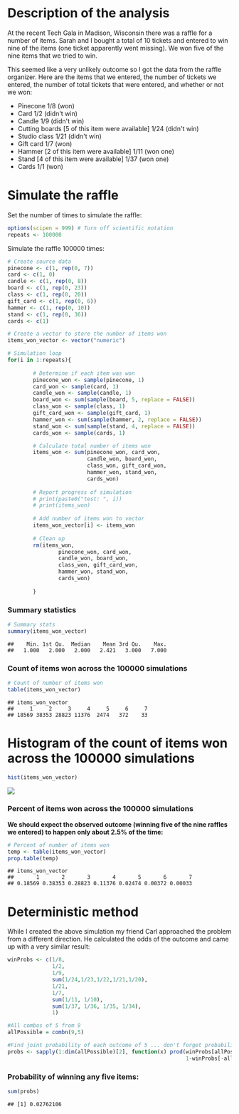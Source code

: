 Description of the analysis
===========================

At the recent Tech Gala in Madison, Wisconsin there was a raffle for a number of items. Sarah and I bought a total of 10 tickets and entered to win nine of the items (one ticket apparently went missing). We won five of the nine items that we tried to win.

This seemed like a very unlikely outcome so I got the data from the raffle organizer. Here are the items that we entered, the number of tickets we entered, the number of total tickets that were entered, and whether or not we won:

-   Pinecone 1/8 (won)
-   Card 1/2 (didn't win)
-   Candle 1/9 (didn't win)
-   Cutting boards \[5 of this item were available\] 1/24 (didn't win)
-   Studio class 1/21 (didn't win)
-   Gift card 1/7 (won)
-   Hammer \[2 of this item were available\] 1/11 (won one)
-   Stand \[4 of this item were available\] 1/37 (won one)
-   Cards 1/1 (won)

Simulate the raffle
===================

Set the number of times to simulate the raffle:

``` r
options(scipen = 999) # Turn off scientific notation
repeats <- 100000
```

Simulate the raffle 100000 times:

``` r
# Create source data
pinecone <- c(1, rep(0, 7))
card <- c(1, 0)
candle <- c(1, rep(0, 8))
board <- c(1, rep(0, 23))
class <- c(1, rep(0, 20))
gift_card <- c(1, rep(0, 6))
hammer <- c(1, rep(0, 10))
stand <- c(1, rep(0, 36))
cards <- c(1)

# Create a vector to store the number of items won
items_won_vector <- vector("numeric")

# Simulation loop
for(i in 1:repeats){
        
        # Determine if each item was won
        pinecone_won <- sample(pinecone, 1)
        card_won <- sample(card, 1)
        candle_won <- sample(candle, 1)
        board_won <- sum(sample(board, 5, replace = FALSE))
        class_won <- sample(class, 1)
        gift_card_won <- sample(gift_card, 1)
        hammer_won <- sum(sample(hammer, 2, replace = FALSE))
        stand_won <- sum(sample(stand, 4, replace = FALSE))
        cards_won <- sample(cards, 1)

        # Calculate total number of items won
        items_won <- sum(pinecone_won, card_won, 
                         candle_won, board_won, 
                         class_won, gift_card_won, 
                         hammer_won, stand_won, 
                         cards_won)
        
        # Report progress of simulation
        # print(paste0("test: ", i))
        # print(items_won)
        
        # Add number of items won to vector
        items_won_vector[i] <- items_won
        
        # Clean up
        rm(items_won,
                pinecone_won, card_won, 
                candle_won, board_won, 
                class_won, gift_card_won, 
                hammer_won, stand_won, 
                cards_won)
        
        }
```

### Summary statistics

``` r
# Summary stats
summary(items_won_vector)
```

    ##    Min. 1st Qu.  Median    Mean 3rd Qu.    Max. 
    ##   1.000   2.000   2.000   2.421   3.000   7.000

### Count of items won across the 100000 simulations

``` r
# Count of number of items won
table(items_won_vector)
```

    ## items_won_vector
    ##     1     2     3     4     5     6     7 
    ## 18569 38353 28823 11376  2474   372    33

Histogram of the count of items won across the 100000 simulations
=================================================================

``` r
hist(items_won_vector)
```

![](tech_gala_raffle_odds_files/figure-markdown_github/unnamed-chunk-5-1.png)

### Percent of items won across the 100000 simulations

**We should expect the observed outcome (winning five of the nine raffles we entered) to happen only about 2.5% of the time:**

``` r
# Percent of number of items won
temp <- table(items_won_vector)
prop.table(temp)
```

    ## items_won_vector
    ##       1       2       3       4       5       6       7 
    ## 0.18569 0.38353 0.28823 0.11376 0.02474 0.00372 0.00033

Deterministic method
====================

While I created the above simulation my friend Carl approached the problem from a different direction. He calculated the odds of the outcome and came up with a very similar result:

``` r
winProbs <- c(1/8,
              1/2,
              1/9,
              sum(1/24,1/23,1/22,1/21,1/20),
              1/21,
              1/7,
              sum(1/11, 1/10),
              sum(1/37, 1/36, 1/35, 1/34),
              1)

#All combos of 5 from 9
allPossible = combn(9,5)

#Find joint probability of each outcome of 5 ... don't forget probabilities of losing the 4 that are not won.
probs <- sapply(1:dim(allPossible)[2], function(x) prod(winProbs[allPossible[,x]],
                                                        1-winProbs[-allPossible[,x]]))
```

### Probability of winning any five items:

``` r
sum(probs)
```

    ## [1] 0.02762106
